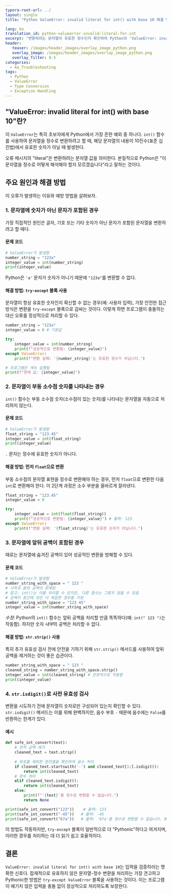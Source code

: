 ```yaml
---
typora-root-url: ../
layout: single
title: "Python ValueError: invalid literal for int() with base 10 해결 방법"

lang: ko
translation_id: python-valueerror-invalid-literal-for-int
excerpt: "변환하려는 문자열이 유효한 정수인지 확인하여 Python의 'ValueError: invalid literal for int()'를 해결합니다. 안전한 변환을 위해 try-except 블록을 사용하고, str.isdigit() 메서드로 유효성을 검사하는 법을 배웁니다."
header:
   teaser: /images/header_images/overlay_image_python.png
   overlay_image: /images/header_images/overlay_image_python.png
   overlay_filter: 0.5
categories:
  - ko_Troubleshooting
tags:
  - Python
  - ValueError
  - Type Conversion
  - Exception Handling
---
```


## "ValueError: invalid literal for int() with base 10"란?

이 `ValueError`는 특히 초보자에게 Python에서 가장 흔한 예외 중 하나다. `int()` 함수를 사용하여 문자열을 정수로 변환하려고 할 때, 해당 문자열의 내용이 10진수(표준 십진법)에서 유효한 숫자가 아닐 때 발생한다.

오류 메시지의 "literal"은 변환하려는 문자열 값을 의미한다. 본질적으로 Python은 "이 문자열을 정수로 어떻게 해석해야 할지 모르겠습니다"라고 말하는 것이다.

## 주요 원인과 해결 방법

이 오류가 발생하는 이유와 예방 방법을 살펴보자.

### 1. 문자열에 숫자가 아닌 문자가 포함된 경우

가장 직접적인 원인은 글자, 기호 또는 기타 숫자가 아닌 문자가 포함된 문자열을 변환하려고 할 때다.

#### 문제 코드

```python
# ValueError가 발생함
number_string = "123a"
integer_value = int(number_string)
print(integer_value)
```

Python은 `'a'` 문자가 숫자가 아니기 때문에 `"123a"`를 변환할 수 없다.

#### 해결 방법: `try-except` 블록 사용

문자열이 항상 유효한 숫자인지 확신할 수 없는 경우(예: 사용자 입력), 가장 안전한 접근 방식은 변환을 `try-except` 블록으로 감싸는 것이다. 이렇게 하면 프로그램이 충돌하는 대신 오류를 정상적으로 처리할 수 있다.

```python
number_string = "123a"
integer_value = 0 # 기본값

try:
    integer_value = int(number_string)
    print(f"성공적으로 변환됨: {integer_value}")
except ValueError:
    print(f"변환 실패: '{number_string}'는 유효한 정수가 아닙니다.")

# 프로그램은 계속 실행됨
print(f"현재 값: {integer_value}")
```

### 2. 문자열이 부동 소수점 숫자를 나타내는 경우

`int()` 함수는 부동 소수점 숫자(소수점이 있는 숫자)를 나타내는 문자열을 자동으로 처리하지 않는다.

#### 문제 코드

```python
# ValueError가 발생함
float_string = "123.45"
integer_value = int(float_string)
print(integer_value)
```

`.` 문자는 정수에 유효한 숫자가 아니다.

#### 해결 방법: 먼저 `float`으로 변환

부동 소수점의 문자열 표현을 정수로 변환해야 하는 경우, 먼저 `float`으로 변환한 다음 `int`로 변환해야 한다. 이 2단계 과정은 소수 부분을 올바르게 잘라낸다.

```python
float_string = "123.45"
integer_value = 0

try:
    integer_value = int(float(float_string))
    print(f"성공적으로 변환됨: {integer_value}") # 출력: 123
except ValueError:
    print(f"변환 실패: '{float_string}'는 유효한 숫자가 아닙니다.")
```

### 3. 문자열에 앞뒤 공백이 포함된 경우

때로는 문자열에 숨겨진 공백이 있어 성공적인 변환을 방해할 수 있다.

#### 문제 코드

```python
# ValueError가 발생함
number_string_with_space = " 123 "
# 시작과 끝의 공백이 문제임
# 참고: int()는 이를 처리할 수 있지만, 다른 함수는 그렇지 않을 수 있음
# 공백이 중간에 섞인 더 복잡한 경우를 가정
number_string_with_space = "123 45" 
integer_value = int(number_string_with_space)
```
*수정*: Python의 `int()` 함수는 앞뒤 공백을 처리할 만큼 똑똑하다(예: `int(" 123 ")`는 작동함). 하지만 숫자 *내부*의 공백은 처리할 수 없다.

#### 해결 방법: `str.strip()` 사용

특히 추가 유효성 검사 전에 안전을 기하기 위해 `str.strip()` 메서드를 사용하여 앞뒤 공백을 제거하는 것이 좋은 습관이다.

```python
number_string_with_space = " 123 "
cleaned_string = number_string_with_space.strip()
integer_value = int(cleaned_string) # 안정적으로 작동함
print(integer_value)
```

### 4. `str.isdigit()`로 사전 유효성 검사

변환을 시도하기 전에 문자열이 숫자로만 구성되어 있는지 확인할 수 있다. `str.isdigit()` 메서드는 이를 위해 완벽하지만, 음수 부호 `-` 때문에 음수에는 `False`를 반환하는 한계가 있다.

#### 예시

```python
def safe_int_convert(text):
    # 먼저 공백 제거
    cleaned_text = text.strip()
    
    # 부호를 제외한 문자열을 확인하여 음수 처리
    if cleaned_text.startswith('-') and cleaned_text[1:].isdigit():
        return int(cleaned_text)
    # 양수 처리
    elif cleaned_text.isdigit():
        return int(cleaned_text)
    else:
        print(f"'{text}'를 정수로 변환할 수 없습니다.")
        return None

print(safe_int_convert("123"))    # 출력: 123
print(safe_int_convert("-45"))   # 출력: -45
print(safe_int_convert("67a"))   # 출력: '67a'를 정수로 변환할 수 없습니다. None
```

이 방법도 작동하지만, `try-except` 블록이 일반적으로 더 "Pythonic"하다고 여겨지며, 이러한 경우를 처리하는 데 더 읽기 쉽고 효율적이다.

## 결론

`ValueError: invalid literal for int() with base 10`는 입력을 검증하라는 명확한 신호다. 잠재적으로 유효하지 않은 문자열-정수 변환을 처리하는 가장 견고하고 Pythonic한 방법은 `try-except ValueError` 블록을 사용하는 것이다. 이는 프로그램이 예기치 않은 입력을 충돌 없이 정상적으로 처리하도록 보장한다.

